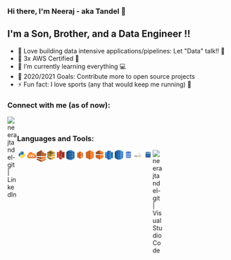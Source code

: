 ### Hi there, I'm Neeraj - aka Tandel 👋

## I'm a Son, Brother, and a Data Engineer !!
- 🔭 Love building data intensive applications/pipelines: Let "Data" talk!! :muscle:
- :tada: 3x AWS Certified :clap:
- 🌱 I’m currently learning everything :computer:
- 🥅 2020/2021 Goals: Contribute more to open source projects
- ⚡ Fun fact: I love sports (any that would keep me running) :runner:

### Connect with me (as of now):

[<img align="left" alt="neerajtandel-git | LinkedIn" width="22px" src="https://cdn.jsdelivr.net/npm/simple-icons@v3/icons/linkedin.svg" />][linkedin]

<br />

### Languages and Tools:

<img align="left" width="22px" alt="neerajtandel-git | Python" src="https://raw.githubusercontent.com/github/explore/80688e429a7d4ef2fca1e82350fe8e3517d3494d/topics/python/python.png" />
<img align="left" width="22px" alt="neerajtandel-git | AWS" src="https://raw.githubusercontent.com/neerajtandel-git/neerajtandel-git/master/images/aws.png" />
<img align="left" width="22px" alt="neerajtandel-git | Kinesis" src="https://raw.githubusercontent.com/neerajtandel-git/neerajtandel-git/master/images/kinesis.png" />
<img align="left" width="22px" alt="neerajtandel-git | SQS" src="https://raw.githubusercontent.com/neerajtandel-git/neerajtandel-git/master/images/sqs.png" />
<img align="left" width="22px" alt="neerajtandel-git | S3" src="https://raw.githubusercontent.com/neerajtandel-git/neerajtandel-git/master/images/s3.png" />
<img align="left" width="22px" alt="neerajtandel-git | DynamoDB" src="https://raw.githubusercontent.com/neerajtandel-git/neerajtandel-git/master/images/dynamodb.png" />
<img align="left" width="22px" alt="neerajtandel-git | Lambda" src="https://raw.githubusercontent.com/neerajtandel-git/neerajtandel-git/master/images/lambda.png" />
<img align="left" width="22px" alt="neerajtandel-git | EC2" src="https://raw.githubusercontent.com/neerajtandel-git/neerajtandel-git/master/images/ec2.png" />
<img align="left" width="22px" alt="neerajtandel-git | EMR" src="https://raw.githubusercontent.com/neerajtandel-git/neerajtandel-git/master/images/emr.png" />
<img align="left" width="22px" alt="neerajtandel-git | Redshift" src="https://raw.githubusercontent.com/neerajtandel-git/neerajtandel-git/master/images/redshift.png" />
<img align="left" width="22px" alt="neerajtandel-git | RDS" src="https://raw.githubusercontent.com/neerajtandel-git/neerajtandel-git/master/images/rds.png" />
<img align="left" width="22px" alt="neerajtandel-git | SQL" src="https://raw.githubusercontent.com/github/explore/80688e429a7d4ef2fca1e82350fe8e3517d3494d/topics/sql/sql.png" />
<img align="left" width="22px" alt="neerajtandel-git | MySql" src="https://raw.githubusercontent.com/github/explore/80688e429a7d4ef2fca1e82350fe8e3517d3494d/topics/mysql/mysql.png" />
<img align="left" width="22px" alt="neerajtandel-git | PostgreSQL" src="https://raw.githubusercontent.com/neerajtandel-git/neerajtandel-git/master/images/postgresql.png" />
<img align="left" width="22px" alt="neerajtandel-git | Visual Studio Code" src="https://docs.microsoft.com/en-us/visualstudio/media/vs-code-logo.svg?view=vs-2019" />

<br />
<br />

[linkedin]: https://linkedin.com/in/neerajtandel